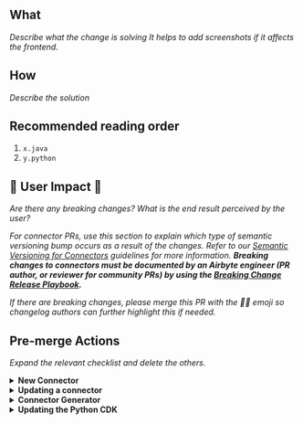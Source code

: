 <!--
Thanks for your contribution! 
Before you submit the pull request, 
I'd like to kindly remind you to take a moment and read through our guidelines
to ensure that your contribution aligns with the type of contributions our project accepts.
All the information you need can be found here:
   https://docs.airbyte.com/contributing-to-airbyte/

We truly appreciate your interest in contributing to Airbyte,
and we're excited to see what you have to offer! 

If you have any questions or need any assistance, feel free to reach out in #contributions Slack channel.
-->

## What
*Describe what the change is solving*
*It helps to add screenshots if it affects the frontend.*

## How
*Describe the solution*

## Recommended reading order
1. `x.java`
2. `y.python`

## 🚨 User Impact 🚨
*Are there any breaking changes? What is the end result perceived by the user?*

*For connector PRs, use this section to explain which type of semantic versioning bump occurs as a result of the changes. Refer to our [Semantic Versioning for Connectors](https://docs.airbyte.com/contributing-to-airbyte/#semantic-versioning-for-connectors) guidelines for more information. **Breaking changes to connectors must be documented by an Airbyte engineer (PR author, or reviewer for community PRs) by using the [Breaking Change Release Playbook](https://docs.google.com/document/d/1VYQggHbL_PN0dDDu7rCyzBLGRtX-R3cpwXaY8QxEgzw/edit).***

*If there are breaking changes, please merge this PR with the 🚨🚨 emoji so changelog authors can further highlight this if needed.*


## Pre-merge Actions
*Expand the relevant checklist and delete the others.*

<details><summary><strong>New Connector</strong></summary>

### Community member or Airbyter

- **Community member?** Grant edit access to maintainers ([instructions](https://docs.github.com/en/github/collaborating-with-pull-requests/working-with-forks/allowing-changes-to-a-pull-request-branch-created-from-a-fork#enabling-repository-maintainer-permissions-on-existing-pull-requests))
- Unit & integration tests added and passing. Community members, please provide proof of success locally e.g: screenshot or copy-paste unit, integration, and acceptance test output. To run acceptance tests for a Python connector, follow instructions in the README. For java connectors run `./gradlew :airbyte-integrations:connectors:<name>:integrationTest`.
- Connector version is set to `0.0.1`
    - `Dockerfile` has version `0.0.1`
- Documentation updated
    - Connector's `README.md`
    - Connector's `bootstrap.md`. See [description and examples](https://docs.google.com/document/d/1ypdgmwmEHWv-TrO4_YOQ7pAJGVrMp5BOkEVh831N260/edit?usp=sharing)
    - `docs/integrations/<source or destination>/<name>.md` including changelog with an entry for the initial version. See changelog [example](https://docs.airbyte.io/integrations/sources/stripe#changelog)
    - `docs/integrations/README.md`

### Airbyter

If this is a community PR, the Airbyte engineer reviewing this PR is responsible for the below items.

- Create a non-forked branch based on this PR and test the below items on it
- Build is successful
- If new credentials are required for use in CI, add them to GSM. [Instructions](https://docs.airbyte.io/connector-development#using-credentials-in-ci).

</details>

<details><summary><strong>Updating a connector</strong></summary>

### Community member or Airbyter

- Grant edit access to maintainers ([instructions](https://docs.github.com/en/github/collaborating-with-pull-requests/working-with-forks/allowing-changes-to-a-pull-request-branch-created-from-a-fork#enabling-repository-maintainer-permissions-on-existing-pull-requests))
- Unit & integration tests added


### Airbyter

If this is a community PR, the Airbyte engineer reviewing this PR is responsible for the below items.

- Create a non-forked branch based on this PR and test the below items on it
- Build is successful
- If new credentials are required for use in CI, add them to GSM. [Instructions](https://docs.airbyte.io/connector-development#using-credentials-in-ci).

</details>

<details><summary><strong>Connector Generator</strong></summary>

- Issue acceptance criteria met
- PR name follows [PR naming conventions](https://docs.airbyte.com/contributing-to-airbyte/issues-and-pull-requests#pull-request-title-convention)
- If adding a new generator, add it to the [list of scaffold modules being tested](https://github.com/airbytehq/airbyte/blob/master/airbyte-integrations/connector-templates/generator/build.gradle#L41)
- The generator test modules (all connectors with `-scaffold` in their name) have been updated with the latest scaffold by running `./gradlew :airbyte-integrations:connector-templates:generator:generateScaffolds` then checking in your changes
- Documentation which references the generator is updated as needed

</details>

<details><summary><strong>Updating the Python CDK</summary>

### Airbyter

Before merging:
- [ ] Pull Request description explains what problem it is solving
- [ ] Code change is unit tested
- [ ] Build and my-py check pass
- [ ] Smoke test the change on an affected connector
   - On Github: Run [this workflow](https://github.com/airbytehq/airbyte/actions/workflows/connectors_tests.yml), passing `--use-local-cdk --name=source-<connector>` as options
   - Locally: `airbyte-ci connectors --use-local-cdk --name=source-<connector> test`
- [ ] PR is reviewed and approved
      
After merging:
- [ ] Don't forget to publish the CDK after merging!
- [ ] (Optionally) Merge the platform PR created for the Connector Builder

</details>
